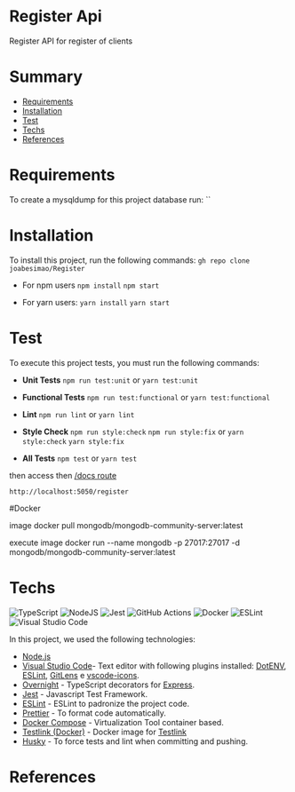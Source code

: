 # Register Api


Register API for register of clients

# Summary

- [Requirements](#Requirements)
- [Installation](#Installation)
- [Test](#Test)
- [Techs](#Techs)
- [References](#References)



# Requirements

To create a mysqldump for this project database run:
``


# Installation

To install this project, run the following commands:
`gh repo clone joabesimao/Register`

- For npm users
  `npm install`
  `npm start`

- For yarn users:
  `yarn install`
  `yarn start`

# Test

To execute this project tests, you must run the following commands:

- **Unit Tests**
  `npm run test:unit`
  or
  `yarn test:unit`

- **Functional Tests**
  `npm run test:functional`
  or
  `yarn test:functional`

- **Lint**
  `npm run lint`
  or
  `yarn lint`

- **Style Check**
  `npm run style:check`
  `npm run style:fix`
  or
  `yarn style:check`
  `yarn style:fix`

- **All Tests**
  `npm test`
  or
  `yarn test`

then access then [/docs route](http://localhost:3000/docs)

`http://localhost:5050/register`

#Docker 

image 
docker pull mongodb/mongodb-community-server:latest

execute image
docker run --name mongodb -p 27017:27017 -d mongodb/mongodb-community-server:latest

# Techs

![TypeScript](https://img.shields.io/badge/typescript-%23007ACC.svg?style=for-the-badge&logo=typescript&logoColor=white) ![NodeJS](https://img.shields.io/badge/node.js-6DA55F?style=for-the-badge&logo=node.js&logoColor=white) ![Jest](https://img.shields.io/badge/-jest-%23C21325?style=for-the-badge&logo=jest&logoColor=white) ![GitHub Actions](https://img.shields.io/badge/githubactions-%232671E5.svg?style=for-the-badge&logo=githubactions&logoColor=white) ![Docker](https://img.shields.io/badge/docker-%230db7ed.svg?style=for-the-badge&logo=docker&logoColor=white) ![ESLint](https://img.shields.io/badge/ESLint-4B3263?style=for-the-badge&logo=eslint&logoColor=white)![Visual Studio Code](https://img.shields.io/badge/VisualStudioCode-0078d7.svg?style=for-the-badge&logo=visual-studio-code&logoColor=white) 

In this project, we used the following technologies:

- [Node.js](https://nodejs.org/)
- [Visual Studio Code](https://code.visualstudio.com/)- Text editor with following plugins installed: [DotENV](https://github.com/mikestead/vscode-dotenv), [ESLint](https://github.com/Microsoft/vscode-eslint), [GitLens](https://github.com/eamodio/vscode-gitlens) e [vscode-icons](https://github.com/vscode-icons/vscode-icons).
- [Overnight](https://github.com/seanpmaxwell/overnight/tree/master) - TypeScript decorators for [Express](https://github.com/expressjs/express).
- [Jest](https://jestjs.io/) - Javascript Test Framework.
- [ESLint](https://github.com/eslint/eslint) - ESLint to padronize the project code.
- [Prettier](https://prettier.io/) - To format code automatically.
- [Docker Compose](https://docs.docker.com/compose/) - Virtualization Tool container based.
- [Testlink (Docker)](https://hub.docker.com/r/bitnami/testlink/) - Docker image for [Testlink](https://testlink.org/)
- [Husky](https://github.com/typicode/husky) - To force tests and lint when committing and pushing.




# References


